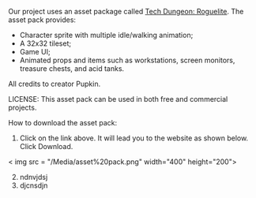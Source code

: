 Our project uses an asset package called [Tech Dungeon: Roguelite](https://trevor-pupkin.itch.io/tech-dungeon-roguelite). The asset pack provides:
* Character sprite with multiple idle/walking animation;
* A 32x32 tileset;
* Game UI;
* Animated props and items such as workstations, screen monitors, treasure chests, and acid tanks.


All credits to creator Pupkin. 

LICENSE: This asset pack can be used in both free and commercial projects.

How to download the asset pack:
1. Click on the link above. It will lead you to the website as shown below. Click Download.

< img src = "/Media/asset%20pack.png" width="400" height="200">

2. ndnvjdsj
3. djcnsdjn

